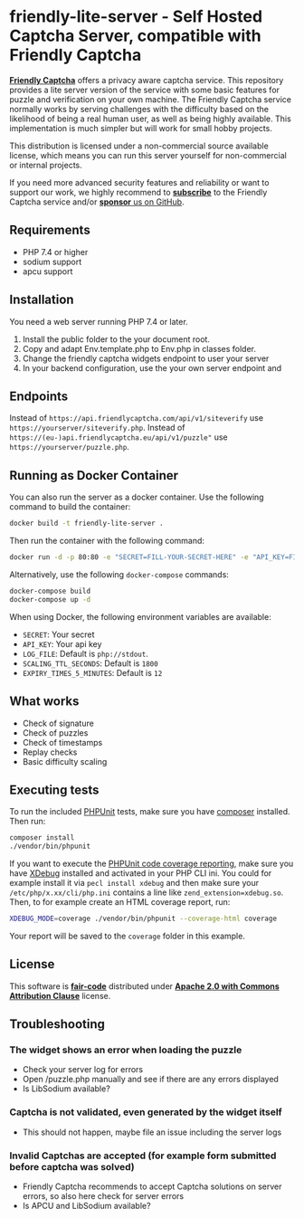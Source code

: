 # friendly-lite-server - Self Hosted Captcha Server, compatible with Friendly Captcha

[**Friendly Captcha**](https://friendlycaptcha.com) offers a privacy aware captcha service. This repository provides a lite server version of the service with some basic features for puzzle and verification on your own machine. The Friendly Captcha service normally works by serving challenges with the difficulty based on the likelihood of being a real human user, as well as being highly available. This implementation is much simpler but will work for small hobby projects.

This distribution is licensed under a non-commercial source available license, which means you can run this server yourself for non-commercial or internal projects. 

If you need more advanced security features and reliability or want to support our work, we highly recommend to [**subscribe**](https://friendlycaptcha.com/signup)  to the Friendly Captcha service and/or [**sponsor** us on GitHub](https://github.com/sponsors/FriendlyCaptcha).

## Requirements

* PHP 7.4 or higher
* sodium support
* apcu support

## Installation

You need a web server running PHP 7.4 or later.

1. Install the public folder to the your document root.
2. Copy and adapt Env.template.php to Env.php in classes folder.
3. Change the friendly captcha widgets endpoint to user your server
4. In your backend configuration, use the your own server endpoint and

## Endpoints

Instead of `https://api.friendlycaptcha.com/api/v1/siteverify` use `https://yourserver/siteverify.php`.
Instead of `https://(eu-)api.friendlycaptcha.eu/api/v1/puzzle"` use `https://yourserver/puzzle.php`. 

## Running as Docker Container

You can also run the server as a docker container. Use the following command to build the container:

```bash
docker build -t friendly-lite-server .
```

Then run the container with the following command:

```bash
docker run -d -p 80:80 -e "SECRET=FILL-YOUR-SECRET-HERE" -e "API_KEY=FILL-YOUR-API-KEY-HERE" friendly-lite-server
```

Alternatively, use the following `docker-compose` commands:

```bash
docker-compose build
docker-compose up -d
```

When using Docker, the following environment variables are available:

* `SECRET`: Your secret 
* `API_KEY`: Your api key
* `LOG_FILE`: Default is `php://stdout`.
* `SCALING_TTL_SECONDS`: Default is `1800`
* `EXPIRY_TIMES_5_MINUTES`: Default is `12`

## What works

* Check of signature
* Check of puzzles
* Check of timestamps
* Replay checks
* Basic difficulty scaling

## Executing tests

To run the included [PHPUnit](https://phpunit.de/index.html) tests, make sure you have [composer](https://getcomposer.org/) installed. Then run:

```bash
composer install
./vendor/bin/phpunit
```

If you want to execute the [PHPUnit code coverage reporting](https://docs.phpunit.de/en/9.6/textui.html#the-command-line-test-runner), make sure you have [XDebug](https://xdebug.org/docs/install) installed and activated in your PHP CLI ini. You could for example install it via `pecl install xdebug` and then make sure your `/etc/php/x.xx/cli/php.ini` contains a line like `zend_extension=xdebug.so`. Then, to for example create an HTML coverage report, run:

```bash
XDEBUG_MODE=coverage ./vendor/bin/phpunit --coverage-html coverage
```

Your report will be saved to the `coverage` folder in this example.

## License 

This software is [**fair-code**](http://faircode.io) distributed under [**Apache 2.0 with Commons Attribution Clause**](https://github.com/FriendlyCaptcha/friendly-lite-server/blob/main/LICENSE) license.

## Troubleshooting 

### The widget shows an error when loading the puzzle 

* Check your server log for errors 
* Open /puzzle.php manually and see if there are any errors displayed
* Is LibSodium available?

### Captcha is not validated, even generated by the widget itself

* This should not happen, maybe file an issue including the server logs

### Invalid Captchas are accepted (for example form submitted before captcha was solved) 

* Friendly Captcha recommends to accept Captcha solutions on server errors, so also here check for server errors
* Is APCU and LibSodium available?

